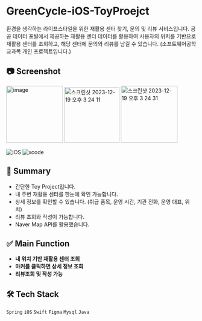 # GreenCycle-iOS-ToyProejct
환경을 생각하는 라이프스타일을 위한 재활용 센터 찾기, 문의 및 리뷰 서비스입니다. 공공 데이터 포털에서 제공하는 재활용 센터 데이터를 활용하여 사용자의 위치를 기반으로 재활용 센터를 조회하고, 해당 센터에 문의와 리뷰를 남길 수 있습니다.
(소프트웨어공학 교과목 개인 프로젝트입니다.)

## 📷 Screenshot
<p>
<img width="150" alt="image" src="https://github.com/Eunice991217/GreenCycle-iOS-ToyProject/assets/101406317/b4f122de-44ac-4627-8b4a-15118ccb163a">
<img width="146" alt="스크린샷 2023-12-19 오후 3 24 11" src="https://github.com/Eunice991217/GreenCycle-iOS-ToyProject/assets/101406317/5e4f7181-3cd5-4bd7-9a8f-5813a5755d5f">
<img width="150" alt="스크린샷 2023-12-19 오후 3 24 31" src="https://github.com/Eunice991217/GreenCycle-iOS-ToyProject/assets/101406317/7105a562-d2f7-4eca-8c22-ac2287beea83">
</p>

![iOS](https://img.shields.io/badge/iOS-000000?style=for-the-badge&logo=ios&logoColor=white)
![xcode](https://img.shields.io/badge/Xcode-007ACC?style=for-the-badge&logo=Xcode&logoColor=white)

## 📝 Summary 

- 간단한 Toy Project입니다.
- 내 주변 재활용 센터를 한눈에 확인 가능합니다.
- 상세 정보를 확인할 수 있습니다. (취급 품목, 운영 시간, 기관 전화, 운영 대표, 위치)
- 리뷰 조회와 작성이 가능합니다.
- Naver Map API를 활용했습니다.

## ✅ Main Function 

- **내 위치 기반 재활용 센터 조회** 
- **마커를 클릭하면 상세 정보 조회**
- **리뷰조회 및 작성 가능**

## 🛠️ Tech Stack

 `Spring`  `iOS` `Swift` `Figma`  `Mysql` `Java`
